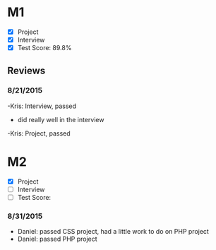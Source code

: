 # M1

- [x] Project
- [x] Interview
- [x] Test Score: 89.8%

## Reviews

### 8/21/2015
-Kris: Interview, passed 
  - did really well in the interview

-Kris: Project, passed

# M2
- [x] Project
- [ ] Interview
- [ ] Test Score:

### 8/31/2015
- Daniel: passed CSS project, had a little work to do on PHP project
- Daniel: passed PHP project

